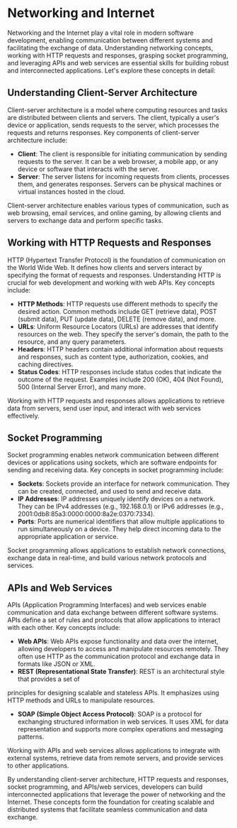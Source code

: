 # Networking and Internet

Networking and the Internet play a vital role in modern software development, enabling communication between different systems and facilitating the exchange of data. Understanding networking concepts, working with HTTP requests and responses, grasping socket programming, and leveraging APIs and web services are essential skills for building robust and interconnected applications. Let's explore these concepts in detail:

## Understanding Client-Server Architecture

Client-server architecture is a model where computing resources and tasks are distributed between clients and servers. The client, typically a user's device or application, sends requests to the server, which processes the requests and returns responses. Key components of client-server architecture include:

- **Client**: The client is responsible for initiating communication by sending requests to the server. It can be a web browser, a mobile app, or any device or software that interacts with the server.
- **Server**: The server listens for incoming requests from clients, processes them, and generates responses. Servers can be physical machines or virtual instances hosted in the cloud.

Client-server architecture enables various types of communication, such as web browsing, email services, and online gaming, by allowing clients and servers to exchange data and perform specific tasks.

## Working with HTTP Requests and Responses

HTTP (Hypertext Transfer Protocol) is the foundation of communication on the World Wide Web. It defines how clients and servers interact by specifying the format of requests and responses. Understanding HTTP is crucial for web development and working with web APIs. Key concepts include:

- **HTTP Methods**: HTTP requests use different methods to specify the desired action. Common methods include GET (retrieve data), POST (submit data), PUT (update data), DELETE (remove data), and more.
- **URLs**: Uniform Resource Locators (URLs) are addresses that identify resources on the web. They specify the server's domain, the path to the resource, and any query parameters.
- **Headers**: HTTP headers contain additional information about requests and responses, such as content type, authorization, cookies, and caching directives.
- **Status Codes**: HTTP responses include status codes that indicate the outcome of the request. Examples include 200 (OK), 404 (Not Found), 500 (Internal Server Error), and many more.

Working with HTTP requests and responses allows applications to retrieve data from servers, send user input, and interact with web services effectively.

## Socket Programming

Socket programming enables network communication between different devices or applications using sockets, which are software endpoints for sending and receiving data. Key concepts in socket programming include:

- **Sockets**: Sockets provide an interface for network communication. They can be created, connected, and used to send and receive data.
- **IP Addresses**: IP addresses uniquely identify devices on a network. They can be IPv4 addresses (e.g., 192.168.0.1) or IPv6 addresses (e.g., 2001:0db8:85a3:0000:0000:8a2e:0370:7334).
- **Ports**: Ports are numerical identifiers that allow multiple applications to run simultaneously on a device. They help direct incoming data to the appropriate application or service.

Socket programming allows applications to establish network connections, exchange data in real-time, and build various network protocols and services.

## APIs and Web Services

APIs (Application Programming Interfaces) and web services enable communication and data exchange between different software systems. APIs define a set of rules and protocols that allow applications to interact with each other. Key concepts include:

- **Web APIs**: Web APIs expose functionality and data over the internet, allowing developers to access and manipulate resources remotely. They often use HTTP as the communication protocol and exchange data in formats like JSON or XML.
- **REST (Representational State Transfer)**: REST is an architectural style that provides a set of

 principles for designing scalable and stateless APIs. It emphasizes using HTTP methods and URLs to manipulate resources.
- **SOAP (Simple Object Access Protocol)**: SOAP is a protocol for exchanging structured information in web services. It uses XML for data representation and supports more complex operations and messaging patterns.

Working with APIs and web services allows applications to integrate with external systems, retrieve data from remote servers, and provide services to other applications.

By understanding client-server architecture, HTTP requests and responses, socket programming, and APIs/web services, developers can build interconnected applications that leverage the power of networking and the Internet. These concepts form the foundation for creating scalable and distributed systems that facilitate seamless communication and data exchange.